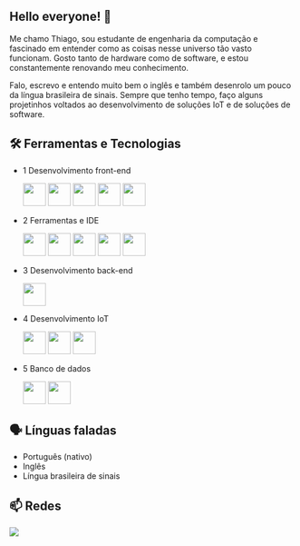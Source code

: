 ## Hello everyone! 👋

Me chamo Thiago, sou estudante de engenharia da computação e fascinado em entender como as coisas nesse universo tão vasto funcionam. Gosto tanto de hardware como de software, e estou constantemente renovando meu conhecimento.

Falo, escrevo e entendo muito bem o inglês e também desenrolo um pouco da língua brasileira de sinais. Sempre que tenho tempo, faço alguns projetinhos voltados ao desenvolvimento de soluções IoT e de soluções de software. 

## 🛠️ Ferramentas e Tecnologias

- 1 Desenvolvimento front-end

  <img loading="lazy" src="https://cdn.jsdelivr.net/gh/devicons/devicon/icons/nextjs/nextjs-line.svg" width="40" height="40"/>
  <img loading="lazy" src="https://laravel.com/img/logomark.min.svg" width="40" height="40"/>
  <img loading="lazy" src="https://cdn.jsdelivr.net/gh/devicons/devicon/icons/vuejs/vuejs-original.svg" width="40" height="40"/>
  <img loading="lazy" src="https://cdn.jsdelivr.net/gh/devicons/devicon/icons/react/react-original.svg" width="40" height="40"/>
  <img loading="lazy" src="https://cdn.jsdelivr.net/gh/devicons/devicon/icons/bootstrap/bootstrap-original.svg" width="40" height="40"/>

- 2 Ferramentas e IDE

  <img loading="lazy" src="https://cdn.jsdelivr.net/gh/devicons/devicon/icons/docker/docker-original.svg" width="40" height="40"/>
  <img loading="lazy" src="https://cdn.jsdelivr.net/gh/devicons/devicon/icons/jira/jira-original.svg" width="40" height="40"/>
  <img loading="lazy" src="https://cdn.jsdelivr.net/gh/devicons/devicon/icons/git/git-original.svg" width="40" height="40"/>
  <img loading="lazy" src="https://cdn.jsdelivr.net/gh/devicons/devicon/icons/github/github-original.svg" width="40" height="40"/>
  <img loading="lazy" src="https://cdn.jsdelivr.net/gh/devicons/devicon/icons/vscode/vscode-original.svg" width="40" height="40"/>

- 3 Desenvolvimento back-end

  <img loading="lazy" src="https://cdn.jsdelivr.net/gh/devicons/devicon/icons/spring/spring-original.svg" width="40" height="40"/>

- 4 Desenvolvimento IoT

  <img loading="lazy" src="https://cdn.jsdelivr.net/gh/devicons/devicon/icons/cplusplus/cplusplus-original.svg" width="40" height="40"/>
  <img loading="lazy" src="https://camo.githubusercontent.com/2e8dd96fb3500aba1a9f840a7c3e966a5ad399d3035229650388143883c8fbcc/68747470733a2f2f7062732e7477696d672e636f6d2f70726f66696c655f696d616765732f3836333531303430333132303232323230382f726a564f695465332e6a7067" width="40" height="40"/>
  <img loading="lazy" src="https://aptinex.com/wp-content/uploads/2017/09/iot-lora-alliance-logo.svg.png" width="40" height="40"/>

- 5 Banco de dados

  <img loading="lazy" src="https://cdn.jsdelivr.net/gh/devicons/devicon/icons/mysql/mysql-original.svg" width="40" height="40"/>
  <img loading="lazy" src="https://cdn.jsdelivr.net/gh/devicons/devicon/icons/postgresql/postgresql-original.svg" width="40" height="40"/>

## 🗣️ Línguas faladas

- Português (nativo)
- Inglês
- Língua brasileira de sinais

## 📫 Redes
<div>
<a href="https://www.linkedin.com/in/thiagomslv" target="_blank"><img loading="lazy" src="https://img.shields.io/badge/-LinkedIn-%230077B5?style=for-the-badge&logo=linkedin&logoColor=white" target="_blank"></a>   
</div>
